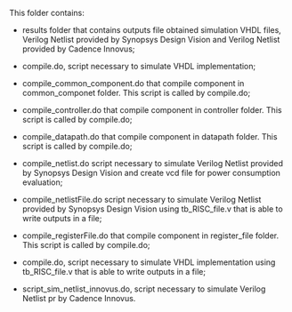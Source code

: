This folder contains:

- results folder that contains outputs file obtained simulation VHDL files, Verilog Netlist provided by Synopsys Design Vision and Verilog Netlist provided by Cadence Innovus;

- compile.do, script necessary to simulate VHDL implementation;

- compile_common_component.do that compile component in common_componet folder. This script is called by compile.do;

- compile_controller.do that compile component in controller folder. This script is called by compile.do;

- compile_datapath.do that compile component in datapath folder. This script is called by compile.do;

- compile_netlist.do script necessary to simulate Verilog Netlist provided by Synopsys Design Vision and create vcd file for power consumption evaluation;

- compile_netlistFile.do script necessary to simulate Verilog Netlist provided by Synopsys Design Vision using tb_RISC_file.v that is able to write outputs in a file;

- compile_registerFile.do that compile component in register_file folder. This script is called by compile.do;

- compile.do, script necessary to simulate VHDL implementation using tb_RISC_file.v that is able to write outputs in a file;

- script_sim_netlist_innovus.do, script necessary to simulate Verilog Netlist pr by Cadence Innovus.